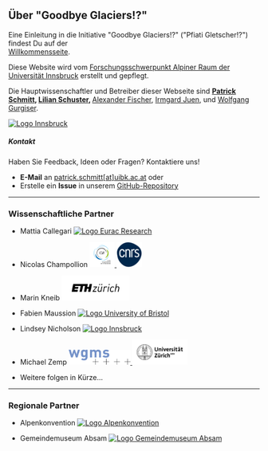 ## Über "Goodbye Glaciers!?"  

Eine Einleitung in die Initiative "Goodbye Glaciers!?" ("Pfiati Gletscher!?") findest Du auf der  
<a href="{{ site.baseurl }}/">Willkommensseite</a>.  

<p>  
  Diese Website wird vom  
  <a href="https://www.uibk.ac.at/de/alpinerraum/">Forschungsschwerpunkt Alpiner Raum der Universität Innsbruck</a> erstellt und gepflegt.  
</p>  

<p>  
  Die Hauptwissenschaftler und Betreiber dieser Webseite sind  
  <strong> <a href="https://www.uibk.ac.at/de/acinn/people/patrick-schmitt/">Patrick Schmitt</a>,  
  <a href="https://lilianschuster.github.io/">Lilian Schuster</a>, </strong>  
  <a href="https://github.com/afisc">Alexander Fischer</a>,  
  <a href="https://www.uibk.ac.at/de/alpinerraum/team/irmgard-juen/">Irmgard Juen</a>,  
  und <a href="https://www.uibk.ac.at/de/acinn/people/wolfgang-gurgiser/">Wolfgang Gurgiser</a>.  
</p>  

<a href="https://www.uibk.ac.at/en/">  
  <img src="/assets/images/logos/logo_uibk.jpg" alt="Logo Innsbruck" style="width: auto; height: 80px;" />  
</a>  

##### Kontakt  

Haben Sie Feedback, Ideen oder Fragen? Kontaktiere uns!  

- **E-Mail** an [patrick.schmitt[at]uibk.ac.at](mailto:patrick.schmitt@uibk.ac.at) oder  
- Erstelle ein **Issue** in unserem [GitHub-Repository](https://github.com/pat-schmitt/goodbye_glaciers/issues)  

---

### Wissenschaftliche Partner  
- Mattia Callegari   <a href="https://www.eurac.edu/de">
    <img src="/assets/images/logos/Eurac_Research_logo.png" alt="Logo Eurac Research" style="height: 50px; width: auto;" />
  </a>
- Nicolas Champollion
  <a href="https://www.ige-grenoble.fr/?lang=en">
    <img src="/assets/images/logos/logoIGE_Color.png" alt="Logo Universite Grenoble Alpes" style="height: 50px; width: auto;" />
  </a>
  <a href="https://www.cnrs.fr/en">
    <img src="/assets/images/logos/LOGO_CNRS_BLEU.png" alt="Logo CNRS" style="height: 50px; width: auto;" />
  </a>

- Marin Kneib
  <a href="https://ethz.ch/en.html">
    <img src="/assets/images/logos/logo_eth.png" alt="Logo ETH Zürich" style="height: 50px; width: auto;" />
  </a>

- Fabien Maussion 
  <a href="https://www.bristol.ac.uk/">
    <img src="/assets/images/logos/logo_bristol.svg" alt="Logo University of Bristol" style="height: 50px; width: auto;" />
  </a>

- Lindsey Nicholson
  <a href="https://www.uibk.ac.at/en/">
    <img src="/assets/images/logos/logo_uibk.jpg" alt="Logo Innsbruck" style="width: auto; height: 50px;" />
  </a>

- Michael Zemp
  <a href="https://wgms.ch/">
    <img src="/assets/images/logos/wgms-logo.png" alt="Logo WGMS" style="height: 30px; width: auto;" />
  </a>
  <a href="https://www.uzh.ch/en.html">
    <img src="/assets/images/logos/Universität_Zürich_logo.png" alt="Logo Universität_Zürich" style="height: 50px; width: auto;" />
  </a>

- Weitere folgen in Kürze...  

---

### Regionale Partner  
- Alpenkonvention <a href="https://www.alpconv.org/de/"><img src="/assets/images/logos/logo_alpenkonvention.png" alt="Logo Alpenkonvention" style="height: 50px; width: auto;"/></a>  

- Gemeindemuseum Absam <a href="https://www.absammuseum.at/"><img src="/assets/images/logos/Museum_Absam_Logo.png" alt="Logo Gemeindemuseum Absam" style="height: 50px; width: auto;"/></a>

